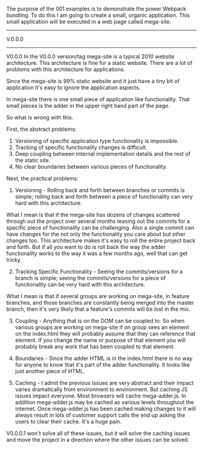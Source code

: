 The purpose of the 001 examples is to demonstrate the power Webpack bundling. To
do this I am going to create a small, organic application.  This small application
will be executed in a web page called mega-site.

********************************************************************************
V.0.0.0
********************************************************************************

V0.0.0 In the V0.0.0 version/tag mega-site is a typical 2010 website architecture.
This architecture is fine for a static website.  There are a lot of problems with
this architecture for applications.  

Since the mega-site is 99% static website and it just have a tiny bit of
application it's easy to ignore the application aspects.

In mega-site there is one small piece of application like functionality.  That
small pieces is the adder in the upper right hand part of the page.

So what is wrong with this.

First, the abstract problems:

1) Versioning of specific application type functionality is impossible.
2) Tracking of specific functionality changes is difficult.
3) Deep coupling between internal implementation details and the rest of the
static site.
4) No clear boundaries between various pieces of functionality.  


Next, the practical problems:

1) Versioning - Rolling back and forth between branches or commits is
simple; rolling back and forth between a piece of functionality can very hard with
this architecture.

What I mean is that if the mega-site has dozens of changes scattered through out
the project over several months teasing out the commits for a specific piece of
functionality can be challenging.  Also a single commit can have changes for the
not only the functionality you care about but other changes too.  This architecture
makes it's easy to roll the entire project back and forth.  But if all you want
to do is roll back the way the adder functionality works to the way it was a few
months ago, well that can get tricky.

2) Tracking Specific Functionality - Seeing the commits/versions for a branch is
simple; seeing the commits/versions for a piece of functionality can be very
hard with this architecture.

What I mean is that if several groups are working on mega-site, in feature branches,
and those branches are constantly being merged into the master branch, then it's
very likely that a feature's commits will be lost in the mix.

3) Coupling - Anything that is on the DOM can be coupled to.  So when various
groups are working on mega-site if on group sees an element on the index.html they
will probably assume that they can reference that element.  If you change the name
or purpose of that element you will probably break any work that has been coupled
to that element.

4) Boundaries - Since the adder HTML is in the index.html there is no way for
anyone to know that it's part of the adder functionality.  It looks like just
another piece of HTML.  

5) Caching - I admit the previous issues are very abstract and their impact varies
dramatically from environment to environment.  But caching JS issues impact everyone.
Most browsers will cache mega-adder.js.  In addition mega-adder.js may be cached as
various levels throughout the internet.  Once mega-adder.js has been cached making
changes to it will always result in lots of customer support calls the end up
asking the users to clear their cache.  It's a huge pain.  

V0.0.0.1 won't solve all of these issues, but it will solve the caching issues and
move the project in a direction where the other issues can be solved.  
